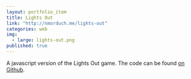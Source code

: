 ```yaml
---
layout: portfolio_item
title: Lights Out
link: "http://nmorduch.me/lights-out"
categories: web
img: 
  - large: lights-out.png
published: true
---
```


A javascript version of the Lights Out game. The code can be found [on Github](https://github.com/nmorduch/lights-out).
